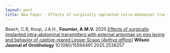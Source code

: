```yaml
---
layout: post
title: New Paper - Effects of surgically implanted intra-abdominal transmitters with external antennae on egg laying and behavior of captive-reared Lesser Scaup 
---
```


Beach, C.R, Koop, J.A.H., **Fournier, A.M.V.** 2025 [Effects of surgically implanted intra-abdominal transmitters with external antennae on egg laying and behavior of captive-reared Lesser Scaup (*Aythya affinis*)](https://github.com/aurielfournier/aurielfournier.github.io/blob/master/_pdfs/Beach%20et%20al%20Fournier%202025%20Transmitter%20Effect%20WJO.pdf) **Wilson Journal of Ornithology** 10.1080/15594491.2025.2538257
